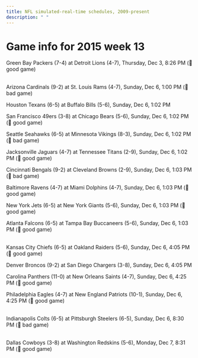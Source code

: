 ```yaml
---
title: NFL simulated-real-time schedules, 2009-present
description: " "
---
```


# Game info for 2015 week 13

Green Bay Packers (7-4) at Detroit Lions (4-7), Thursday, Dec 3, 8:26 PM (:football: good game)

<br/>Arizona Cardinals (9-2) at St. Louis Rams (4-7), Sunday, Dec 6, 1:00 PM (:red_circle: bad game)

Houston Texans (6-5) at Buffalo Bills (5-6), Sunday, Dec 6, 1:02 PM

San Francisco 49ers (3-8) at Chicago Bears (5-6), Sunday, Dec 6, 1:02 PM (:football: good game)

Seattle Seahawks (6-5) at Minnesota Vikings (8-3), Sunday, Dec 6, 1:02 PM (:red_circle: bad game)

Jacksonville Jaguars (4-7) at Tennessee Titans (2-9), Sunday, Dec 6, 1:02 PM (:football: good game)

Cincinnati Bengals (9-2) at Cleveland Browns (2-9), Sunday, Dec 6, 1:03 PM (:red_circle: bad game)

Baltimore Ravens (4-7) at Miami Dolphins (4-7), Sunday, Dec 6, 1:03 PM (:football: good game)

New York Jets (6-5) at New York Giants (5-6), Sunday, Dec 6, 1:03 PM (:football: good game)

Atlanta Falcons (6-5) at Tampa Bay Buccaneers (5-6), Sunday, Dec 6, 1:03 PM (:football: good game)

<br/>Kansas City Chiefs (6-5) at Oakland Raiders (5-6), Sunday, Dec 6, 4:05 PM (:football: good game)

Denver Broncos (9-2) at San Diego Chargers (3-8), Sunday, Dec 6, 4:05 PM

Carolina Panthers (11-0) at New Orleans Saints (4-7), Sunday, Dec 6, 4:25 PM (:football: good game)

Philadelphia Eagles (4-7) at New England Patriots (10-1), Sunday, Dec 6, 4:25 PM (:football: good game)

<br/>Indianapolis Colts (6-5) at Pittsburgh Steelers (6-5), Sunday, Dec 6, 8:30 PM (:red_circle: bad game)

<br/>Dallas Cowboys (3-8) at Washington Redskins (5-6), Monday, Dec 7, 8:31 PM (:football: good game)

